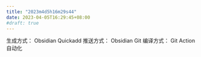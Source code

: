 ```yaml
---
title: "2023m4d5h16m29s44"
date: 2023-04-05T16:29:45+08:00
#draft: true
---
```

生成方式： Obsidian Quickadd
推送方式： Obsidian Git
编译方式： Git Action 自动化
